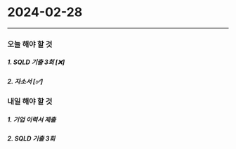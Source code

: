 # 2024-02-28

---

### 오늘 해야 할 것

##### 1. SQLD 기출 3회 [❌]

##### 2. 자소서 [✅]

### 내일 해야 할 것

##### 1. 기업 이력서 제출 

##### 2. SQLD 기출 3회 
